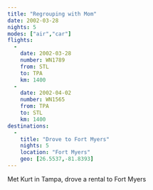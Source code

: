 ```yaml
---
title: "Regrouping with Mom"
date: 2002-03-28
nights: 5
modes: ["air","car"]
flights:
  -
    date: 2002-03-28
    number: WN1789
    from: STL
    to: TPA
    km: 1400
  -
    date: 2002-04-02
    number: WN1565
    from: TPA
    to: STL
    km: 1400
destinations:
  -
    title: "Drove to Fort Myers"
    nights: 5
    location: "Fort Myers"
    geo: [26.5537,-81.8393]
---
```


Met Kurt in Tampa, drove a rental to Fort Myers
